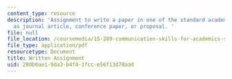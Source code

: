 ```yaml
---
content_type: resource
description: 'Assignment to write a paper in one of the standard academic genres such
  as journal article, conference paper, or proposal. '
file: null
file_location: /coursemedia/15-289-communication-skills-for-academics-spring-2002/280b6ae19da3b4f41fcce56f13d78aad_writtenassn_2002.pdf
file_type: application/pdf
resourcetype: Document
title: Written Assignment
uid: 280b6ae1-9da3-b4f4-1fcc-e56f13d78aad
---
```

